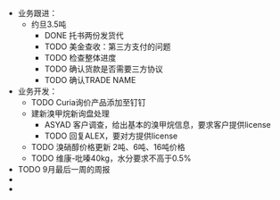 - 业务跟进：
	- 约旦3.5吨
		- DONE 托书两份发货代
		- TODO 美金查收：第三方支付的问题
		- TODO 检查整体进度
		- TODO 确认货款是否需要三方协议
		- TODO 确认TRADE NAME
- 业务开发：
	- TODO  Curia询价产品添加至钉钉
	- 建新溴甲烷新询盘处理
		- ASYAD 客户调查，给出基本的溴甲烷信息，要求客户提供license
		- TODO 回复ALEX，要对方提供license
	- TODO 溴硝醇价格更新 2吨、6吨、16吨价格
	- TODO 维康-吡嗪40kg，水分要求不高于0.5%
- TODO 9月最后一周的周报
-
-